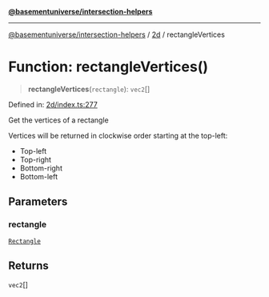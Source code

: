 [**@basementuniverse/intersection-helpers**](../../README.md)

***

[@basementuniverse/intersection-helpers](../../README.md) / [2d](../README.md) / rectangleVertices

# Function: rectangleVertices()

> **rectangleVertices**(`rectangle`): `vec2`[]

Defined in: [2d/index.ts:277](https://github.com/basementuniverse/intersection-helpers/blob/ede9ecb18a1386abf90747a70ee9f16c34ce6207/src/2d/index.ts#L277)

Get the vertices of a rectangle

Vertices will be returned in clockwise order starting at the top-left:
- Top-left
- Top-right
- Bottom-right
- Bottom-left

## Parameters

### rectangle

[`Rectangle`](../types/type-aliases/Rectangle.md)

## Returns

`vec2`[]
